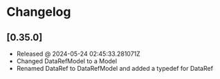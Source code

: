 # Changelog

## [0.35.0]

- Released @ 2024-05-24 02:45:33.281071Z
- Changed DataRefModel to a Model
- Renamed DataRef to DataRefModel and added a typedef for DataRef
